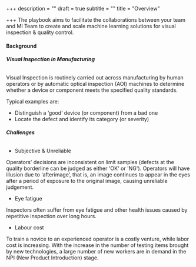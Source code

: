 +++
description = ""
draft = true
subtitle = ""
title = "Overview"

+++
The playbook aims to facilitate the collaborations between your team and MI Team to create and scale machine learning solutions for visual inspection & quality control.

#### Background

###### **Visual Inspection in Manufacturing**

Visual Inspection is routinely carried out across manufacturing by human operators or by automatic optical inspection (AOI) machines to determine whether a device or component meets the specified quality standards.

Typical examples are:

* Distinguish a ‘good’ device (or component) from a bad one
* Locate the defect and identify its category (or severity)

###### **Challenges**

* Subjective & Unreliable

Operators' decisions are inconsistent on limit samples (defects at the quality borderline can be judged as either 'OK' or 'NG'). Operators will have illusion due to ‘afterimage’, that is, an image continues to appear in the eyes after a period of exposure to the original image, causing unreliable judgement.

* Eye fatigue

Inspectors often suffer from eye fatigue and other health issues caused by repetitive inspection over long hours.

* Labour cost

To train a novice to an experienced operator is a costly venture, while labor cost is increasing. With the increase in the number of testing items brought by new technologies, a large number of new workers are in demand in the NPI (New Product Introduction) stage.